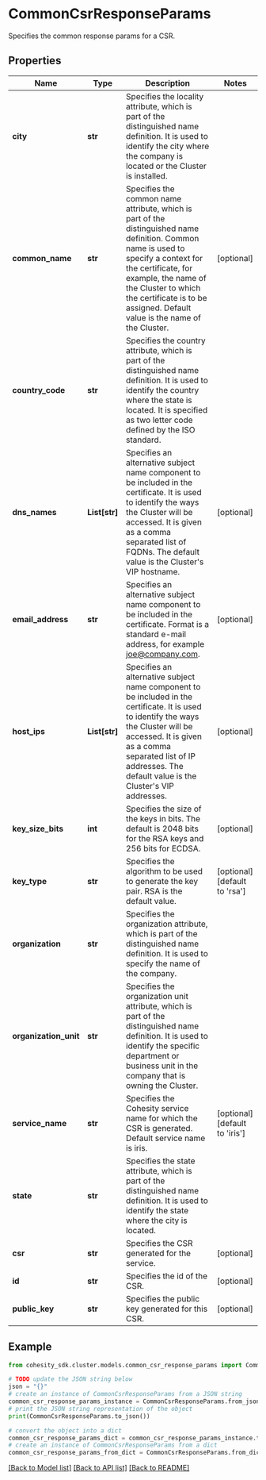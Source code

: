 # CommonCsrResponseParams

Specifies the common response params for a CSR.

## Properties

Name | Type | Description | Notes
------------ | ------------- | ------------- | -------------
**city** | **str** | Specifies the locality attribute, which is part of the distinguished name definition. It is used to identify the city where the company is located or the Cluster is installed. | 
**common_name** | **str** | Specifies the common name attribute, which is part of the distinguished name definition. Common name is used to specify a context for the certificate, for example, the name of the Cluster to which the certificate is to be assigned. Default value is the name of the Cluster. | [optional] 
**country_code** | **str** | Specifies the country attribute, which is part of the distinguished name definition. It is used to identify the country where the state is located. It is specified as two letter code defined by the ISO standard. | 
**dns_names** | **List[str]** | Specifies an alternative subject name component to be included in the certificate. It is used to identify the ways the Cluster will be accessed. It is given as a comma separated list of FQDNs. The default value is the Cluster&#39;s VIP hostname. | [optional] 
**email_address** | **str** | Specifies an alternative subject name component to be included in the certificate. Format is a standard e-mail address, for example joe@company.com. | [optional] 
**host_ips** | **List[str]** | Specifies an alternative subject name component to be included in the certificate. It is used to identify the ways the Cluster will be accessed. It is given as a comma separated list of IP addresses. The default value is the Cluster&#39;s VIP addresses. | [optional] 
**key_size_bits** | **int** | Specifies the size of the keys in bits. The default is 2048 bits for the RSA keys and 256 bits for ECDSA. | [optional] 
**key_type** | **str** | Specifies the algorithm to be used to generate the key pair. RSA is the default value. | [optional] [default to 'rsa']
**organization** | **str** | Specifies the organization attribute, which is part of the distinguished name definition. It is used to specify the name of the company. | 
**organization_unit** | **str** | Specifies the organization unit attribute, which is part of the distinguished name definition. It is used to identify the specific department or business unit in the company that is owning the Cluster. | 
**service_name** | **str** | Specifies the Cohesity service name for which the CSR is generated. Default service name is iris. | [optional] [default to 'iris']
**state** | **str** | Specifies the state attribute, which is part of the distinguished name definition. It is used to identify the state where the city is located. | 
**csr** | **str** | Specifies the CSR generated for the service. | [optional] 
**id** | **str** | Specifies the id of the CSR. | [optional] 
**public_key** | **str** | Specifies the public key generated for this CSR. | [optional] 

## Example

```python
from cohesity_sdk.cluster.models.common_csr_response_params import CommonCsrResponseParams

# TODO update the JSON string below
json = "{}"
# create an instance of CommonCsrResponseParams from a JSON string
common_csr_response_params_instance = CommonCsrResponseParams.from_json(json)
# print the JSON string representation of the object
print(CommonCsrResponseParams.to_json())

# convert the object into a dict
common_csr_response_params_dict = common_csr_response_params_instance.to_dict()
# create an instance of CommonCsrResponseParams from a dict
common_csr_response_params_from_dict = CommonCsrResponseParams.from_dict(common_csr_response_params_dict)
```
[[Back to Model list]](../README.md#documentation-for-models) [[Back to API list]](../README.md#documentation-for-api-endpoints) [[Back to README]](../README.md)


